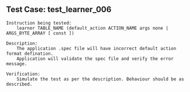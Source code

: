 Test Case: test_learner_006
-----------------------

    Instruction being tested:
        learner TABLE_NAME (default_action ACTION_NAME args none | ARGS_BYTE_ARRAY [ const ])

    Description:
		The application .spec file will have incorrect default action format defination.
		Application will validate the spec file and verify the error message.

    Verification:
        Simulate the test as per the description. Behaviour should be as described.
